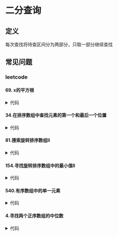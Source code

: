 # 二分查询 #

## 定义 ##
每次查找将待查区间分为两部分，只取一部分继续查找

## 常见问题 ##

### leetcode ###

#### 69. x的平方根 ####
<details>
<summary>代码</summary>
<pre>
<code>
/**
 * 二分法-前后搜索
 */
function mySqrt($x) {
    if ($x <= 1) {
        return $x;
    }
    list($l, $h) = [1, ceil($x / 2)];
    while ($l <= $h) {
        $mid = $l + ceil(($h - $l) / 2);
        $sqrt = $mid * $mid;
        if ($sqrt < $x) {
            $l = $mid + 1;
        } else if ($sqrt > $x) {
            $h = $mid - 1;
        } else {
            return $mid;
        }
    }
    return $h;
}
</code>
</pre>
</details>

#### 34.在排序数组中查找元素的第一个和最后一个位置 ####
<details>
<summary>代码</summary>
<pre>
<code>
/**
 * 二分法-先找第一个、再找最后一个
 */
function searchRange($nums, $target) {
    $len = count($nums);
    $first = searchFirst($nums, $target);
    if ($first == $len || $nums[$first] != $target) {
        return [-1, -1];
    }
    $last = searchLast($nums, $target) - 1;
    return [$first , $last];
}
function searchFirst($nums, $target) {
    $len = count($nums);
    list($l, $r) = [0, $len];
    while ($l < $r) {
        $mid = $l + intval(($r - $l) / 2);
        if ($nums[$mid] >= $target) {
            $r = $mid;
        } else {
            $l = $mid + 1;
        }
    }
    return $l;
}
function searchLast($nums, $target) {
    $len = count($nums);
    list($l, $r) = [0, $len];
    while ($l < $r) {
        $mid = $l + intval(($r - $l) / 2);
        if ($nums[$mid] > $target) {
            $r = $mid;
        } else {
            $l = $mid + 1;
        }
    }
    return $l;
}
</code>
</pre>
</details>

#### 81.搜索旋转排序数组II ####
<details>
<summary>代码</summary>
<pre>
<code>
/**
 * 二分法
 */
function search($nums, $target) {
    $len = count($nums);
    if ($len < 1) {
        return false;
    }
    $l = 0;
    $r = $len - 1;
    while ($l <= $r) {
        $mid = $l + intval(($r - $l) / 2);
        //目标值
        if ($nums[$mid] == $target) {
            return true;
        }
        //相同值
        if ($nums[$mid] == $nums[$l]) {
            $l++;
        } else if ($nums[$mid] > $nums[$l]) {//左边有序
            if ($nums[$l] <= $target && $target < $nums[$mid]) {
                $r = $mid - 1;
            } else {
                $l = $mid + 1;
            }

        } else {//右边有序
            if ($nums[$mid] < $target && $target <= $nums[$r]) {
                $l = $mid +1;
            } else {
                $r = $mid - 1;
            }
        }
    }
    return false;
}
</code>
</pre>
</details>

#### 154.寻找旋转排序数组中的最小值II ####
<details>
<summary>代码</summary>
<pre>
<code>
/**
 * 二分法
 */
function findMin($nums) {
    $len = count($nums);
    $l = 0;
    $r = $len - 1;
    while ($l < $r) {
        $mid = $l + intval(($r - $l) / 2);
        if($nums[$mid] > $nums[$r]) {
            $l = $mid + 1;
        } else if ($nums[$mid] < $nums[$r] ){
            $r = $mid;
        } else {
            $r--;
        }
    }
    return $nums[$l];
}
</code>
</pre>
</details>

#### 540.有序数组中的单一元素 ####
<details>
<summary>代码</summary>
<pre>
<code>
/**
 * 二分法－通过相邻位置的数值变化进行判断
 */
function singleNonDuplicate($nums) {
	$len = count($nums);
	list($left, $right) = [0, $len - 1];
	while ($left < $right) {
		$mid = $left + intval(($right - $left) / 2);
		if ($mid & 1) {
			$mid--;
		}
		if ($nums[$mid] == $nums[$mid + 1]) {
			$left = $mid + 2;
		} else {
			$right = $mid;
		}
	}
	return $nums[$left];
}
</code>
</pre>
</details>

#### 4.寻找两个正序数组的中位数 ####
<details>
<summary>代码</summary>
<pre>
<code>
/**
 * 二分法－利用单个数组的有序性
 */
function findMedianSortedArrays($nums1, $nums2) {
	$m = count($nums1);
	$n = count($nums2);
	$left = findK($nums1, 0, $m - 1, $nums2, 0, $n - 1, intval(($m + $n + 1) / 2));
	$right = findK($nums1, 0, $m - 1, $nums2, 0, $n - 1, intval(($m + $n + 2) / 2));
	return ($left + $right) / 2; 
}
function findK($nums1, $start1, $end1, $nums2, $start2, $end2, $k) {
	$m = $end1 - $start1 + 1;
	$n = $end2 - $start2 + 1;
	if ($m > $n) {
		return findK($nums2, $start2, $end2, $nums1, $start1, $end1, $k);
	}
	if ($m == 0) {
		return $nums2[$start2 + $k - 1];
	}
	if ($k == 1) {
		return min($nums1[$start1], $nums2[$start2]);
	}
	$k2 = intval($k / 2);
	$i = $start1 + min($k2, $m) - 1;
	$j = $start2 + min($k2, $n) - 1;

	if ($nums1[$i] < $nums2[$j]) {
		return findK($nums1, $i + 1, $end1, $nums2, $start2, $end2, $k - ($i - $start1 + 1));
	} else{
		return findK($nums1, $start1, $end1, $nums2, $j + 1, $end2, $k - ($j - $start2 + 1));
	}
}
</code>
</pre>
</details>
